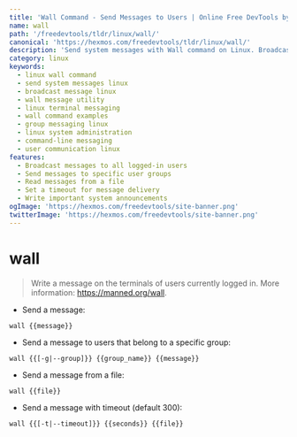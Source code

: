 ```yaml
---
title: 'Wall Command - Send Messages to Users | Online Free DevTools by Hexmos'
name: wall
path: '/freedevtools/tldr/linux/wall/'
canonical: 'https://hexmos.com/freedevtools/tldr/linux/wall/'
description: 'Send system messages with Wall command on Linux. Broadcast to logged-in users and manage group communications efficiently. Free online tool, no registration required.'
category: linux
keywords:
  - linux wall command
  - send system messages linux
  - broadcast message linux
  - wall message utility
  - linux terminal messaging
  - wall command examples
  - group messaging linux
  - linux system administration
  - command-line messaging
  - user communication linux
features:
  - Broadcast messages to all logged-in users
  - Send messages to specific user groups
  - Read messages from a file
  - Set a timeout for message delivery
  - Write important system announcements
ogImage: 'https://hexmos.com/freedevtools/site-banner.png'
twitterImage: 'https://hexmos.com/freedevtools/site-banner.png'
---
```


# wall

> Write a message on the terminals of users currently logged in.
> More information: <https://manned.org/wall>.

- Send a message:

`wall {{message}}`

- Send a message to users that belong to a specific group:

`wall {{[-g|--group]}} {{group_name}} {{message}}`

- Send a message from a file:

`wall {{file}}`

- Send a message with timeout (default 300):

`wall {{[-t|--timeout]}} {{seconds}} {{file}}`
